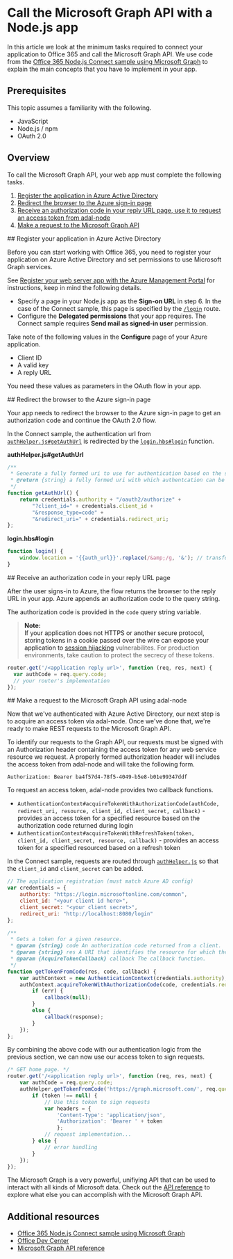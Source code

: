 # Call the Microsoft Graph API with a Node.js app

In this article we look at the minimum tasks required to connect your application to Office 365 and call the Microsoft Graph API. We use code from the [Office 365 Node.js Connect sample using Microsoft Graph](https://github.com/OfficeDev/O365-Nodejs-Unified-API-Connect) to explain the main concepts that you have to implement in your app.

## Prerequisites

This topic assumes a familiarity with the following.

* JavaScript
* Node.js / npm
* OAuth 2.0

## Overview

To call the Microsoft Graph API, your web app must complete the following tasks.

1. [Register the application in Azure Active Directory](#register)
2. [Redirect the browser to the Azure sign-in page](#redirect)
3. [Receive an authorization code in your reply URL page, use it to request an access token from adal-node](#authcode)
4. [Make a request to the Microsoft Graph API](#request)

<a name="register"/>
## Register your application in Azure Active Directory

Before you can start working with Office 365, you need to register your application on Azure Active Directory and set permissions to use Microsoft Graph services.

See [Register your web server app with the Azure Management Portal](https://msdn.microsoft.com/office/office365/HowTo/add-common-consent-manually#bk_RegisterServerApp) for instructions, keep in mind the following details.

* Specify a page in your Node.js app as the **Sign-on URL** in step 6. In the case of the Connect sample, this page is specified by the [`/login`](https://github.com/OfficeDev/O365-Nodejs-Unified-API-Connect/blob/master/routes/index.js#L33) route.
* Configure the **Delegated permissions** that your app requires. The Connect sample requires **Send mail as signed-in user** permission.

Take note of the following values in the **Configure** page of your Azure application.

* Client ID
* A valid key
* A reply URL

You need these values as parameters in the OAuth flow in your app.

<a name="redirect"/>
## Redirect the browser to the Azure sign-in page

Your app needs to redirect the browser to the Azure sign-in page to get an authorization code and continue the OAuth 2.0 flow.

In the Connect sample, the authentication url from [`authHelper.js#getAuthUrl`](https://github.com/OfficeDev/O365-Nodejs-Unified-API-Connect/blob/master/authHelper.js#L17) is redirected by the [`login.hbs#login`](https://github.com/OfficeDev/O365-Nodejs-Unified-API-Connect/blob/master/views/login.hbs#L2) function.

**authHelper.js#getAuthUrl**
```javascript
/**
 * Generate a fully formed uri to use for authentication based on the supplied resource argument
 * @return {string} a fully formed uri with which authentcation can be completed
 */
function getAuthUrl() {
    return credentials.authority + "/oauth2/authorize" +
        "?client_id=" + credentials.client_id +
        "&response_type=code" +
        "&redirect_uri=" + credentials.redirect_uri;
};
```

**login.hbs#login**
```javascript
function login() {
	window.location = '{{auth_url}}'.replace(/&amp;/g, '&'); // transform HTML special char from .hbs template rendering
}
```

<a name="authcode"/>
## Receive an authorization code in your reply URL page

After the user signs-in to Azure, the flow returns the browser to the reply URL in your app. Azure appends an authorization code to the query string.

The authorization code is provided in the `code` query string variable.

> **Note:**<br />
> If your application does not HTTPS or another secure protocol, storing tokens in a cookie passed over the wire can expose your application to [session hijacking](https://en.wikipedia.org/wiki/Session_hijacking) vulnerabilites. For production environments, take caution to protect the secrecy of these tokens.

```javascript
router.get('/<application reply url>', function (req, res, next) {
  var authCode = req.query.code;
  // your router's implementation
});
```

<a name="request"/>
## Make a request to the Microsoft Graph API using adal-node

Now that we've authenticated with Azure Active Directory, our next step is to acquire an access token via adal-node. Once we've done that, we're ready to make REST requests to the Microsoft Graph API. 

To identify our requests to the Graph API, our requests must be signed with an Authorization header containing the access token for any web service resource we request. A properly formed authorization header will includes the access token from adal-node and will take the following form.

`Authorization: Bearer ba4f57d4-78f5-4049-b5e8-b01e99347ddf`

To request an access token, adal-node provides two callback functions.

* `AuthenticationContext#acquireTokenWithAuthorizationCode(authCode, redirect_uri, resource, client_id, client_secret, callback)` - provides an access token for a specified resource based on the authorization code returned during login
* `AuthenticationContext#acquireTokenWithRefreshToken(token, client_id, client_secret, resource, callback)` - provides an access token for a specified resourced based on a refresh token

In the Connect sample, requests are routed through [`authHelper.js`](https://github.com/OfficeDev/O365-Nodejs-Unified-API-Connect/blob/master/authHelper.js) so that the `client_id` and `client_secret` can be added.

```javascript
// The application registration (must match Azure AD config)
var credentials = {
    authority: "https://login.microsoftonline.com/common",
    client_id: "<your client id here>",
    client_secret: "<your client secret>",
    redirect_uri: "http://localhost:8080/login"
};

/**
 * Gets a token for a given resource.
 * @param {string} code An authorization code returned from a client.
 * @param {string} res A URI that identifies the resource for which the token is valid.
 * @param {AcquireTokenCallback} callback The callback function.
 */
function getTokenFromCode(res, code, callback) {
    var authContext = new AuthenticationContext(credentials.authority);
    authContext.acquireTokenWithAuthorizationCode(code, credentials.redirect_uri, res, credentials.client_id, credentials.client_secret, function (err, response) {
        if (err) {
            callback(null);
        }
        else {
            callback(response);
        }
    });
};
```

By combining the above code with our authentication logic from the previous section, we can now use our access token to sign requests.

```javascript
/* GET home page. */
router.get('/<application reply url>', function (req, res, next) {
    var authCode = req.query.code;
    authHelper.getTokenFromCode('https://graph.microsoft.com/', req.query.code, function (token) {
        if (token !== null) {
            // Use this token to sign requests
            var headers = {
                'Content-Type': 'application/json',
                'Authorization': 'Bearer ' + token
                };
            // request implementation...
        } else {
            // error handling
        }
    });
});
```

The Microsoft Graph is a very powerful, unifiying API that can be used to interact with all kinds of Microsoft data. Check out the [API reference](https://msdn.microsoft.com/office/office365/howto/office-365-unified-api-reference) to explore what else you can accomplish with the Microsoft Graph API.

## Additional resources

- [Office 365 Node.js Connect sample using Microsoft Graph](https://github.com/OfficeDev/O365-Nodejs-Unified-API-Connect)
- [Office Dev Center](http://dev.office.com)
- [Microsoft Graph API reference](https://msdn.microsoft.com/office/office365/howto/office-365-unified-api-reference)
